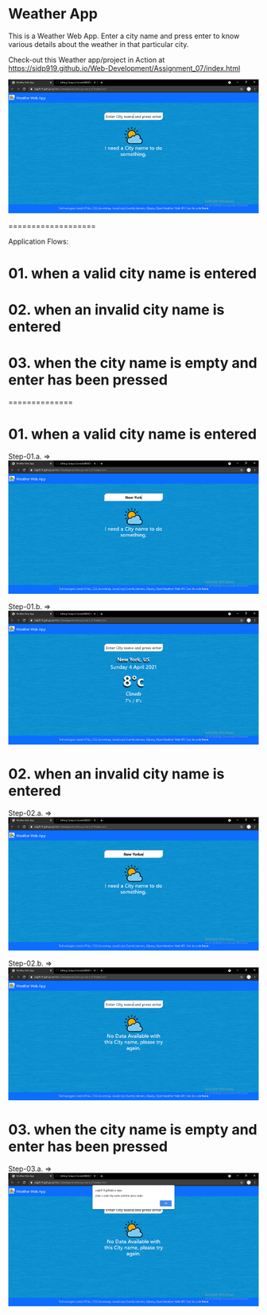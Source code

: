 # Weather App
This is a Weather Web App. Enter a city name and press enter to know various details about the weather in that particular city.

Check-out this Weather app/project in Action at https://sidp919.github.io/Web-Development/Assignment_07/index.html

![Normal Screenshot](https://github.com/SidP919/Web-Development/blob/master/Assignment_07/images/screenshot01.png)

===================

Application Flows:

# 01. when a valid city name is entered

# 02. when an invalid city name is entered

# 03. when the city name is empty and enter has been pressed

==============

# 01. when a valid city name is entered
  Step-01.a. => 
  ![valid city flow img-01](https://github.com/SidP919/Web-Development/blob/master/Assignment_07/images/screenshot02.png)
  
  Step-01.b. =>  
  ![valid city flow img-02](https://github.com/SidP919/Web-Development/blob/master/Assignment_07/images/screenshot03.png)


# 02. when an invalid city name is entered
  Step-02.a. => 
  ![invalid city flow img-01](https://github.com/SidP919/Web-Development/blob/master/Assignment_07/images/screenshot04.png)
  
  Step-02.b. =>
  ![invalid city flow img-02](https://github.com/SidP919/Web-Development/blob/master/Assignment_07/images/screenshot05.png)


# 03. when the city name is empty and enter has been pressed
  Step-03.a. =>
  ![empty city flow img-01](https://github.com/SidP919/Web-Development/blob/master/Assignment_07/images/screenshot06.png)

